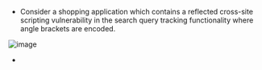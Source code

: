 - Consider a shopping application which contains a reflected cross-site scripting vulnerability in the search query tracking functionality where angle brackets are encoded.

 ![image](https://github.com/Akhilkj123/Portswigger/assets/65653010/f6506b37-59ca-43f4-9615-45d0711b1714)

- 
